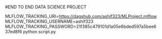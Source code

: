 #END TO END DATA SCIENCE PROJECT

MLFLOW_TRACKING_URI=https://dagshub.com/ashif323/MLProject.mlflow
MLFLOW_TRACKING_USERNAME=ashif323
MLFLOW_TRACKING_PASSWORD=21f385c479101d1a05e6bded597a5bee637ed8f6
python script.py